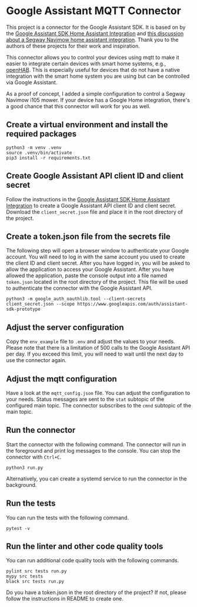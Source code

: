 # Google Assistant MQTT Connector

This project is a connector for the Google Assistant SDK. It is based on by the [Google Assistant SDK Home Assistant Integration](https://www.home-assistant.io/integrations/google_assistant_sdk) and [this discussion about a Segway Navimow home assistant integration](https://community.home-assistant.io/t/segway-navimow/435023/1). Thank you to the authors of these projects for their work and inspiration.

This connector allows you to control your devices using mqtt to make it easier to integrate certain devices with smart home systems, e.g., [openHAB](https://www.openhab.org). This is especially useful for devices that do not have a native integration with the smart home system you are using but can be controlled via Google Assistant.

As a proof of concept, I added a simple configuration to control a Segway Navimow i105 mower. If your device has a Google Home integration, there's a good chance that this connector will work for you as well.

## Create a virtual environment and install the required packages

```
python3 -m venv .venv
source .venv/bin/activate
pip3 install -r requirements.txt
```

## Create Google Assistant API client ID and client secret

Follow the instructions in the [Google Assistant SDK Home Assistant Integration](https://www.home-assistant.io/integrations/google_assistant_sdk#scenario-2-you-do-not-have-credentials-set-up-yet) to create a Google Assistant API client ID and client secret. Download the `client_secret.json` file and place it in the root directory of the project.

## Create a token.json file from the secrets file

The following step will open a browser window to authenticate your Google account. You will need to log in with the same account you used to create the client ID and client secret. After you have logged in, you will be asked to allow the application to access your Google Assistant. After you have allowed the application, paste the console output into a file named `token.json` located in the root directory of the project. This file will be used to authenticate the connector with the Google Assistant API.

```
python3 -m google_auth_oauthlib.tool --client-secrets client_secret.json --scope https://www.googleapis.com/auth/assistant-sdk-prototype
```

## Adjust the server configuration

Copy the `env_example` file to `.env` and adjust the values to your needs. Please note that there is a limitation of 500 calls to the Google Assistant API per day. If you exceed this limit, you will need to wait until the next day to use the connector again.

## Adjust the mqtt configuration

Have a look at the `mqtt_config.json` file. You can adjust the configuration to your needs. Status messages are sent to the `stat` subtopic of the configured main topic. The connector subscribes to the `cmnd` subtopic of the main topic.

## Run the connector

Start the connector with the following command. The connector will run in the foreground and print log messages to the console. You can stop the connector with `Ctrl+C`.

```
python3 run.py
```

Alternatively, you can create a systemd service to run the connector in the background. 

## Run the tests

You can run the tests with the following command.

```
pytest -v
```

## Run the linter and other code quality tools

You can run additional code quality tools with the following commands.

```
pylint src tests run.py
mypy src tests
black src tests run.py
```

Do you have a token.json in the root directory of the project? If not, please follow the instructions in README to create one.